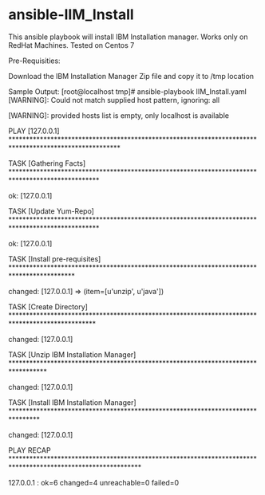 # ansible-IIM_Install
This ansible playbook will install IBM Installation manager. Works only on RedHat Machines. Tested on Centos 7

Pre-Requisities: 

Download the IBM Installation Manager Zip file and copy it to /tmp location


Sample Output:
[root@localhost tmp]# ansible-playbook IIM_Install.yaml
 [WARNING]: Could not match supplied host pattern, ignoring: all

 [WARNING]: provided hosts list is empty, only localhost is available


PLAY [127.0.0.1] *******************************************************************************************************


TASK [Gathering Facts] *************************************************************************************************

ok: [127.0.0.1]

TASK [Update Yum-Repo] *************************************************************************************************

ok: [127.0.0.1]

TASK [Install pre-requisites] ******************************************************************************************

changed: [127.0.0.1] => (item=[u'unzip', u'java'])

TASK [Create Directory] ************************************************************************************************

changed: [127.0.0.1]

TASK [Unzip IBM Installation Manager] **********************************************************************************

changed: [127.0.0.1]

TASK [Install IBM Installation Manager] ********************************************************************************

changed: [127.0.0.1]

PLAY RECAP *************************************************************************************************************

127.0.0.1                  : ok=6    changed=4    unreachable=0    failed=0
